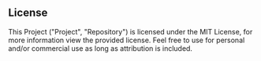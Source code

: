## License
This Project ("Project", "Repository") is licensed under the MIT License, for more information view the provided license.
Feel free to use for personal and/or commercial use as long as attribution is included.
